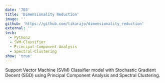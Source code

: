 ```yaml
---
date: '703'
title: 'Dimensionality Reduction'
image: ''
github: 'https://github.com/likarajo/dimensionality_reduction'
external: ''
tech:
  - Python3
  - SVM-Classifier
  - Principal-Component-Analysis
  - Spectral-Clustering
show: 'true'
---
```


Support Vector Machine (SVM) Classifier model with Stochastic Gradient Decent (SGD) using Principal Component Analysis and Spectral Clustering.
